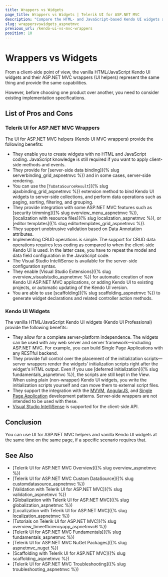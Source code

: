 ```yaml
---
title: Wrappers vs Widgets
page_title: Wrappers vs Widgets | Telerik UI for ASP.NET MVC
description: "Compare the HTML- and JavaScript-based Kendo UI widgets and their ASP.NET MVC wrappers."
slug: wrappersvswidgets_aspnetmvc
previous_url: /kendo-ui-vs-mvc-wrappers
position: 10
---
```


# Wrappers vs Widgets

From a client-side point of view, the vanilla HTML/JavaScript Kendo UI widgets and their ASP.NET MVC wrappers (UI helpers) represent the same thing and provide the same capabilities.

However, before choosing one product over another, you need to consider existing implementation specifications.

## List of Pros and Cons

### Telerik UI for ASP.NET MVC Wrappers

The UI for ASP.NET MVC helpers (Kendo UI MVC wrappers) provide the following benefits:

* They enable you to create widgets with no HTML and JavaScript coding. JavaScript knowledge is still required if you want to apply client-side methods and events.
* They provide for [server-side data binding]({% slug serverbinding_grid_aspnetmvc %}) and in some cases, server-side rendering.
* You can use the [`ToDataSourceResult`]({% slug ajaxbinding_grid_aspnetmvc %}) extension method to bind Kendo UI widgets to server-side collections, and
perform data operations such as paging, sorting, filtering, and grouping.
* They provide integration with some ASP.NET MVC features such as [security trimming]({% slug overview_menu_aspnetmvc %}), [localization with resource files]({% slug localization_aspnetmvc %}), or [editor templates]({% slug editortemplates_grid_aspnetmvc %}).
* They support unobtrusive validation based on Data Annotation attributes.
* Implementing CRUD operations is simple. The support for CRUD data operations requires less coding as compared to when the client-side Kendo UI is used. In the latter case, you have to repeat the model and data field configuration in the JavaScript code.
* The Visual Studio IntelliSense is available for the server-side configuration syntax.
* They enable [Visual Studio Extensions]({% slug overview_visualstudio_aspnetmvc %}) for automatic creation of new Kendo UI ASP.NET MVC applications, or adding Kendo UI to existing projects, or automatic updating of the Kendo UI version.
* You are able to use [scaffolding]({% slug scaffolding_aspnetmvc %}) to generate widget declarations and related controller action methods.

### Kendo UI Widgets

The vanilla HTML/JavaScript Kendo UI widgets (Kendo UI Professional) provide the following benefits:

* They allow for a complete server-platform independence. The widgets can be used with any web server and server framework&mdash;including ASP.NET MVC. For example, you can build Single Page Applications with any RESTful backend.
* They provide full control over the placement of the initialization scripts&mdash;server wrappers render the widgets' initialization scripts right after the widget's HTML output. Even if you use [deferred initialization]({% slug fundamentals_aspnetmvc %}), the scripts are still kept in the View. When using plain (non-wrapper) Kendo UI widgets, you write the initialization scripts yourself and can move them to external script files.
* They support the integration with the [MVVM](http://docs.telerik.com/kendo-ui/framework/mvvm/overview), [AngularJS](http://docs.telerik.com/kendo-ui/AngularJS/introduction), and [Single Page Application](http://docs.telerik.com/kendo-ui/framework/spa/overview) development patterns. Server-side wrappers are not intended to be used with these.
* [Visual Studio IntelliSense](http://docs.telerik.com/kendo-ui/third-party/vs-intellisense) is supported for the client-side API.

## Conclusion

You can use UI for ASP.NET MVC helpers and vanilla Kendo UI widgets at the same time on the same page, if a specific scenario requires that.

## See Also

* [Telerik UI for ASP.NET MVC Overview]({% slug overview_aspnetmvc %})
* [Telerik UI for ASP.NET MVC Custom DataSource]({% slug customdatasource_aspnetmvc %})
* [Validation with Telerik UI for ASP.NET MVC]({% slug validation_aspnetmvc %})
* [Globalization with Telerik UI for ASP.NET MVC]({% slug globalization_aspnetmvc %})
* [Localization with Telerik UI for ASP.NET MVC]({% slug localization_aspnetmvc %})
* [Tutorials on Telerik UI for ASP.NET MVC]({% slug overview_timeefficiencyapp_aspnetmvc6 %})
* [Telerik UI for ASP.NET MVC Fundamentals]({% slug fundamentals_aspnetmvc %})
* [Telerik UI for ASP.NET MVC NuGet Packages]({% slug aspnetmvc_nuget %})
* [Scaffolding with Telerik UI for ASP.NET MVC]({% slug scaffolding_aspnetmvc %})
* [Telerik UI for ASP.NET MVC Troubleshooting]({% slug troubleshooting_aspnetmvc %})
